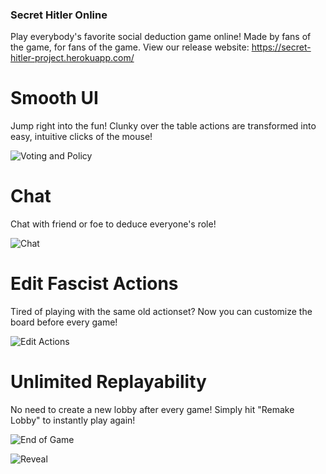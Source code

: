 ### Secret Hitler Online

Play everybody's favorite social deduction game online! Made by fans of the game, for fans of the game.
View our release website: https://secret-hitler-project.herokuapp.com/
 
# Smooth UI

Jump right into the fun! Clunky over the table actions are transformed into easy, intuitive clicks of the mouse!

![Voting and Policy](https://user-images.githubusercontent.com/36702191/213878732-edcdc72d-e5f7-41f7-82cb-608a8eb835fc.gif)

# Chat

Chat with friend or foe to deduce everyone's role!

![Chat](https://user-images.githubusercontent.com/36702191/213878721-1152831e-68a1-4518-a3f2-a50478523506.gif)

# Edit Fascist Actions

Tired of playing with the same old actionset? Now you can customize the board before every game!

![Edit Actions](https://user-images.githubusercontent.com/36702191/213878713-c5d979be-6d13-4949-8e81-6d3f7b82132a.gif)

# Unlimited Replayability

No need to create a new lobby after every game! Simply hit "Remake Lobby" to instantly play again!

![End of Game](https://user-images.githubusercontent.com/36702191/213878717-94c6d11f-581e-421f-abf3-b8671c406907.gif)



![Reveal](https://user-images.githubusercontent.com/36702191/213879161-f80cb782-235d-4a08-b881-0de415fe1064.gif)
